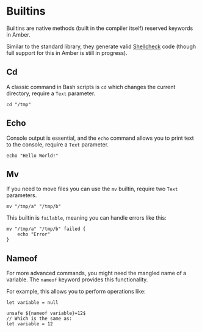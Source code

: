 # Builtins

Builtins are native methods (built in the compiler itself) reserved keywords in Amber.  

Similar to the standard library, they generate valid [Shellcheck](https://www.shellcheck.net/) code (though full support for this in Amber is still in progress).

## Cd

A classic command in Bash scripts is `cd` which changes the current directory, require a `Text` parameter.

```ab
cd "/tmp"
```

## Echo

Console output is essential, and the `echo` command allows you to print text to the console, require a `Text` parameter.

```ab
echo "Hello World!"
```

## Mv

If you need to move files you can use the `mv` builtin, require two `Text` parameters.

```ab
mv "/tmp/a" "/tmp/b"
```

This builtin is `failable`, meaning you can handle errors like this:
```ab
mv "/tmp/a" "/tmp/b" failed {
    echo "Error"
}
```

## Nameof

For more advanced commands, you might need the mangled name of a variable. The `nameof` keyword provides this functionality.  

For example, this allows you to perform operations like:

```ab
let variable = null

unsafe ${nameof variable}=12$
// Which is the same as:
let variable = 12
```